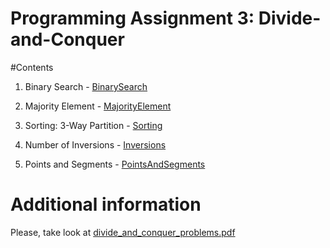 Programming Assignment 3: Divide-and-Conquer
=================
#Contents
1. Binary Search - [BinarySearch](./src/main/java/BinarySearch.java)

2. Majority Element - [MajorityElement](./src/main/java/MajorityElement.java)

3. Sorting: 3-Way Partition - [Sorting](./src/main/java/Sorting.java)

4. Number of Inversions - [Inversions](./src/main/java/Inversions.java)

5. Points and Segments - [PointsAndSegments](./src/main/java/PointsAndSegments.java)

# Additional information

Please, take look at [divide_and_conquer_problems.pdf](./divide_and_conquer_problems.pdf)